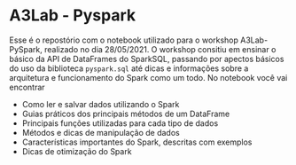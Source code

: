 # A3Lab - Pyspark
Esse é o repostório com o notebook utilizado para o workshop A3Lab-PySpark, realizado no dia 28/05/2021. O workshop consitiu em ensinar o básico da API de DataFrames do SparkSQL, passando por apectos básicos do uso da biblioteca `pyspark.sql` até dicas e informações sobre a arquitetura e funcionamento do Spark como um todo. No notebook você vai encontrar

* Como ler e salvar dados utilizando o Spark
* Guias práticos dos principais métodos de um DataFrame
* Principais funções utilizadas para cada tipo de dados
* Métodos e dicas de manipulação de dados
* Características importantes do Spark, descritas com exemplos
* Dicas de otimização do Spark